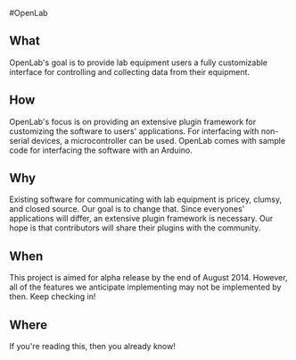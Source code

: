 #OpenLab

## What
OpenLab's goal is to provide lab equipment users a fully customizable interface for controlling and collecting data from their equipment.

## How
OpenLab's focus is on providing an extensive plugin framework for customizing the software to users' applications. For interfacing with non-serial devices, a microcontroller can be used. OpenLab comes with sample code for interfacing the software with an Arduino.

## Why
Existing software for communicating with lab equipment is pricey, clumsy, and closed source. Our goal is to change that. Since everyones' applications will differ, an extensive plugin framework is necessary. Our hope is that contributors will share their plugins with the community.

## When
This project is aimed for alpha release by the end of August 2014. However, all of the features we anticipate implementing may not be implemented by then. Keep checking in!

## Where
If you're reading this, then you already know!
